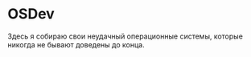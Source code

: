 # OSDev

Здесь я собираю свои неудачный операционные системы, которые никогда не бывают доведены до конца.
